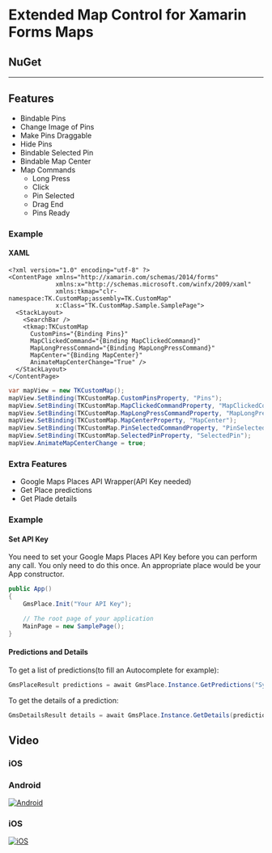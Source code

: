 # Extended Map Control for Xamarin Forms Maps

## NuGet

-----

## Features

* Bindable Pins
 * Change Image of Pins
 * Make Pins Draggable
 * Hide Pins
* Bindable Selected Pin
* Bindable Map Center
* Map Commands
  * Long Press
  * Click
  * Pin Selected
  * Drag End
  * Pins Ready

### Example

#### XAML

```XAML
<?xml version="1.0" encoding="utf-8" ?>
<ContentPage xmlns="http://xamarin.com/schemas/2014/forms"
             xmlns:x="http://schemas.microsoft.com/winfx/2009/xaml"
             xmlns:tkmap="clr-namespace:TK.CustomMap;assembly=TK.CustomMap"
             x:Class="TK.CustomMap.Sample.SamplePage">
  <StackLayout>
    <SearchBar />
    <tkmap:TKCustomMap 
      CustomPins="{Binding Pins}" 
      MapClickedCommand="{Binding MapClickedCommand}" 
      MapLongPressCommand="{Binding MapLongPressCommand}" 
      MapCenter="{Binding MapCenter}" 
      AnimateMapCenterChange="True" /> 
  </StackLayout>
</ContentPage>
```


```C#
var mapView = new TKCustomMap();
mapView.SetBinding(TKCustomMap.CustomPinsProperty, "Pins");
mapView.SetBinding(TKCustomMap.MapClickedCommandProperty, "MapClickedCommand");
mapView.SetBinding(TKCustomMap.MapLongPressCommandProperty, "MapLongPressCommand");
mapView.SetBinding(TKCustomMap.MapCenterProperty, "MapCenter");
mapView.SetBinding(TKCustomMap.PinSelectedCommandProperty, "PinSelectedCommand");
mapView.SetBinding(TKCustomMap.SelectedPinProperty, "SelectedPin");
mapView.AnimateMapCenterChange = true;
```

### Extra Features

* Google Maps Places API Wrapper(API Key needed)
 * Get Place predictions
 * Get Plade details


### Example

#### Set API Key

You need to set your Google Maps Places API Key before you can perform any call. You only need to do this once. An appropriate place would be your App constructor.

```C#
public App()
{
    GmsPlace.Init("Your API Key");

    // The root page of your application
    MainPage = new SamplePage();
}
```

#### Predictions and Details

To get a list of predictions(to fill an Autocomplete for example):

```C#
GmsPlaceResult predictions = await GmsPlace.Instance.GetPredictions("Sydney");
```

To get the details of a prediction:

```C#
GmsDetailsResult details = await GmsPlace.Instance.GetDetails(predictions.Predictions[0].PlaceId);
```

## Video

### iOS

### Android

[![Android](http://i.imgur.com/HDrntbk.png)](https://www.youtube.com/watch?v=fNcpbqqNUfQ "Android")

### iOS

[![iOS](http://i.imgur.com/q8uuh7q.png)](https://youtu.be/e1k6nnYtZ8w "iOS")
